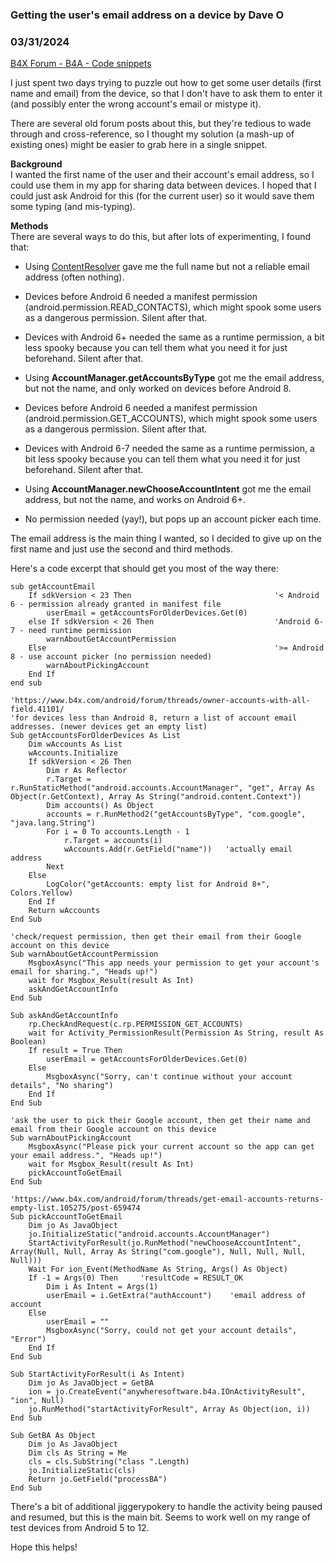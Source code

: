### Getting the user's email address on a device by Dave O
### 03/31/2024
[B4X Forum - B4A - Code snippets](https://www.b4x.com/android/forum/threads/160193/)

I just spent two days trying to puzzle out how to get some user details (first name and email) from the device, so that I don't have to ask them to enter it (and possibly enter the wrong account's email or mistype it).  
  
There are several old forum posts about this, but they're tedious to wade through and cross-reference, so I thought my solution (a mash-up of existing ones) might be easier to grab here in a single snippet.  
  
**Background**  
I wanted the first name of the user and their account's email address, so I could use them in my app for sharing data between devices. I hoped that I could just ask Android for this (for the current user) so it would save them some typing (and mis-typing).  
  
**Methods**  
There are several ways to do this, but after lots of experimenting, I found that:  

- Using [ContentResolver](https://www.b4x.com/android/forum/threads/owner-accounts-with-all-field.41101/post-246786) gave me the full name but not a reliable email address (often nothing).

- Devices before Android 6 needed a manifest permission (android.permission.READ\_CONTACTS), which might spook some users as a dangerous permission. Silent after that.
- Devices with Android 6+ needed the same as a runtime permission, a bit less spooky because you can tell them what you need it for just beforehand. Silent after that.

- Using **AccountManager.getAccountsByType** got me the email address, but not the name, and only worked on devices before Android 8.

- Devices before Android 6 needed a manifest permission (android.permission.GET\_ACCOUNTS), which might spook some users as a dangerous permission. Silent after that.
- Devices with Android 6-7 needed the same as a runtime permission, a bit less spooky because you can tell them what you need it for just beforehand. Silent after that.

- Using **AccountManager.newChooseAccountIntent** got me the email address, but not the name, and works on Android 6+.

- No permission needed (yay!), but pops up an account picker each time.

The email address is the main thing I wanted, so I decided to give up on the first name and just use the second and third methods.  
  
Here's a code excerpt that should get you most of the way there:  
  

```B4X
sub getAccountEmail  
    If sdkVersion < 23 Then                                '< Android 6 - permission already granted in manifest file  
        userEmail = getAccountsForOlderDevices.Get(0)  
    else If sdkVersion < 26 Then                           'Android 6-7 - need runtime permission  
        warnAboutGetAccountPermission  
    Else                                                   '>= Android 8 - use account picker (no permission needed)  
        warnAboutPickingAccount  
    End If  
end sub  
  
'https://www.b4x.com/android/forum/threads/owner-accounts-with-all-field.41101/  
'for devices less than Android 8, return a list of account email addresses. (newer devices get an empty list)  
Sub getAccountsForOlderDevices As List  
    Dim wAccounts As List  
    wAccounts.Initialize  
    If sdkVersion < 26 Then  
        Dim r As Reflector  
        r.Target = r.RunStaticMethod("android.accounts.AccountManager", "get", Array As Object(r.GetContext), Array As String("android.content.Context"))  
        Dim accounts() As Object  
        accounts = r.RunMethod2("getAccountsByType", "com.google", "java.lang.String")  
        For i = 0 To accounts.Length - 1  
            r.Target = accounts(i)  
            wAccounts.Add(r.GetField("name"))   'actually email address  
        Next  
    Else  
        LogColor("getAccounts: empty list for Android 8+", Colors.Yellow)  
    End If  
    Return wAccounts             
End Sub  
  
'check/request permission, then get their email from their Google account on this device  
Sub warnAboutGetAccountPermission  
    MsgboxAsync("This app needs your permission to get your account's email for sharing.", "Heads up!")  
    wait for Msgbox_Result(result As Int)  
    askAndGetAccountInfo  
End Sub  
  
Sub askAndGetAccountInfo  
    rp.CheckAndRequest(c.rp.PERMISSION_GET_ACCOUNTS)  
    wait for Activity_PermissionResult(Permission As String, result As Boolean)  
    If result = True Then  
        userEmail = getAccountsForOlderDevices.Get(0)  
    Else  
        MsgboxAsync("Sorry, can't continue without your account details", "No sharing")  
    End If  
End Sub  
  
'ask the user to pick their Google account, then get their name and email from their Google account on this device  
Sub warnAboutPickingAccount  
    MsgboxAsync("Please pick your current account so the app can get your email address.", "Heads up!")  
    wait for Msgbox_Result(result As Int)  
    pickAccountToGetEmail  
End Sub  
  
'https://www.b4x.com/android/forum/threads/get-email-accounts-returns-empty-list.105275/post-659474  
Sub pickAccountToGetEmail  
    Dim jo As JavaObject  
    jo.InitializeStatic("android.accounts.AccountManager")  
    StartActivityForResult(jo.RunMethod("newChooseAccountIntent", Array(Null, Null, Array As String("com.google"), Null, Null, Null, Null)))  
    Wait For ion_Event(MethodName As String, Args() As Object)  
    If -1 = Args(0) Then     'resultCode = RESULT_OK  
        Dim i As Intent = Args(1)  
        userEmail = i.GetExtra("authAccount")    'email address of account  
    Else  
        userEmail = ""  
        MsgboxAsync("Sorry, could not get your account details", "Error")  
    End If  
End Sub  
  
Sub StartActivityForResult(i As Intent)  
    Dim jo As JavaObject = GetBA  
    ion = jo.CreateEvent("anywheresoftware.b4a.IOnActivityResult", "ion", Null)  
    jo.RunMethod("startActivityForResult", Array As Object(ion, i))  
End Sub  
  
Sub GetBA As Object  
    Dim jo As JavaObject  
    Dim cls As String = Me  
    cls = cls.SubString("class ".Length)  
    jo.InitializeStatic(cls)  
    Return jo.GetField("processBA")  
End Sub
```

  
  
There's a bit of additional jiggerypokery to handle the activity being paused and resumed, but this is the main bit. Seems to work well on my range of test devices from Android 5 to 12.  
  
Hope this helps!